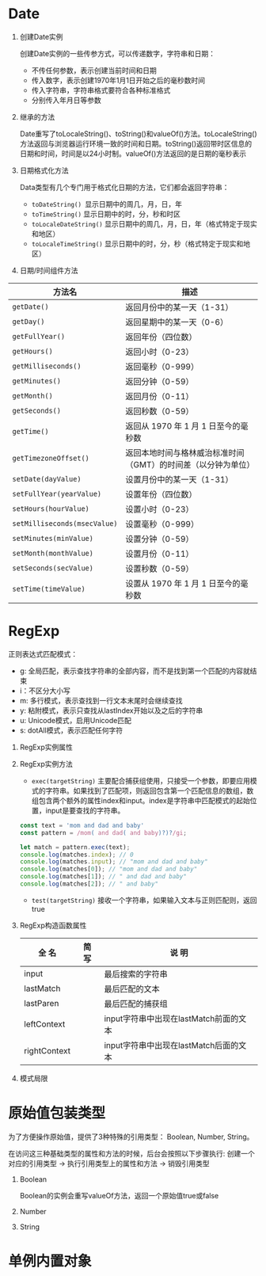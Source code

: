 # Date

1. 创建Date实例

   创建Date实例的一些传参方式，可以传递数字，字符串和日期：

   + 不传任何参数，表示创建当前时间和日期
   + 传入数字，表示创建1970年1月1日开始之后的毫秒数时间
   + 传入字符串，字符串格式要符合各种标准格式
   + 分别传入年月日等参数

2. 继承的方法

   Date重写了toLocaleString()、toString()和valueOf()方法。toLocaleString()方法返回与浏览器运行环境一致的时间和日期。toString()返回带时区信息的日期和时间，时间是以24小时制。valueOf()方法返回的是日期的毫秒表示

3. 日期格式化方法

   Data类型有几个专门用于格式化日期的方法，它们都会返回字符串：

   + `toDateString() `显示日期中的周几，月，日，年
   + `toTimeString()` 显示日期中的时，分，秒和时区
   + `toLocaleDateString()`  显示日期中的周几，月，日，年（格式特定于现实和地区）
   + `toLocaleTimeString()` 显示日期中的时，分，秒（格式特定于现实和地区）

4. 日期/时间组件方法

| 方法名                       | 描述                                                         |
| ---------------------------- | ------------------------------------------------------------ |
| `getDate()`                  | 返回月份中的某一天（1-31）                                   |
| `getDay()`                   | 返回星期中的某一天（0-6）                                    |
| `getFullYear()`              | 返回年份（四位数）                                           |
| `getHours()`                 | 返回小时（0-23）                                             |
| `getMilliseconds()`          | 返回毫秒（0-999）                                            |
| `getMinutes()`               | 返回分钟（0-59）                                             |
| `getMonth()`                 | 返回月份（0-11）                                             |
| `getSeconds()`               | 返回秒数（0-59）                                             |
| `getTime()`                  | 返回从 1970 年 1 月 1 日至今的毫秒数                         |
| `getTimezoneOffset()`        | 返回本地时间与格林威治标准时间（GMT）的时间差（以分钟为单位） |
| `setDate(dayValue)`          | 设置月份中的某一天（1-31）                                   |
| `setFullYear(yearValue)`     | 设置年份（四位数）                                           |
| `setHours(hourValue)`        | 设置小时（0-23）                                             |
| `setMilliseconds(msecValue)` | 设置毫秒（0-999）                                            |
| `setMinutes(minValue)`       | 设置分钟（0-59）                                             |
| `setMonth(monthValue)`       | 设置月份（0-11）                                             |
| `setSeconds(secValue)`       | 设置秒数（0-59）                                             |
| `setTime(timeValue)`         | 设置从 1970 年 1 月 1 日至今的毫秒数                         |

# RegExp

正则表达式匹配模式：

+ g: 全局匹配，表示查找字符串的全部内容，而不是找到第一个匹配的内容就结束
+ i：不区分大小写
+ m: 多行模式，表示查找到一行文本末尾时会继续查找
+ y: 粘附模式，表示只查找从lastIndex开始以及之后的字符串
+ u: Unicode模式，启用Unicode匹配
+ s: dotAll模式，表示匹配任何字符

1. RegExp实例属性

2. RegExp实例方法

   + `exec(targetString)` 主要配合捕获组使用，只接受一个参数，即要应用模式的字符串。如果找到了匹配项，则返回包含第一个匹配信息的数组，数组包含两个额外的属性index和input。index是字符串中匹配模式的起始位置，input是要查找的字符串。

   ```js
   const text = 'mom and dad and baby'
   const pattern = /mom( and dad( and baby)?)?/gi;
   
   let match = pattern.exec(text);
   console.log(matches.index); // 0
   console.log(matches.input); // "mom and dad and baby"
   console.log(matches[0]); // "mom and dad and baby"
   console.log(matches[1]); // " and dad and baby"
   console.log(matches[2]); // " and baby"
   ```

   

   + `test(targetString)` 接收一个字符串，如果输入文本与正则匹配则，返回true 

3. RegExp构造函数属性

   | 全 名        | 简 写 | 说 明                                  |
   | ------------ | ----- | -------------------------------------- |
   | input        |       | 最后搜索的字符串                       |
   | lastMatch    |       | 最后匹配的文本                         |
   | lastParen    |       | 最后匹配的捕获组                       |
   | leftContext  |       | input字符串中出现在lastMatch前面的文本 |
   | rightContext |       | input字符串中出现在lastMatch后面的文本 |

    

4. 模式局限

# 原始值包装类型

为了方便操作原始值，提供了3种特殊的引用类型： Boolean, Number, String。

在访问这三种基础类型的属性和方法的时候，后台会按照以下步骤执行: 创建一个对应的引用类型 -> 执行引用类型上的属性和方法 -> 销毁引用类型

1. Boolean

   Boolean的实例会重写valueOf方法，返回一个原始值true或false

2. Number

3. String



# 单例内置对象

